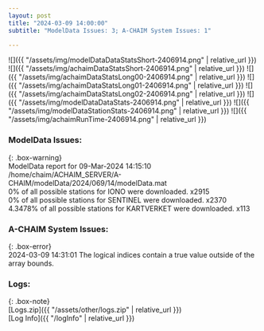 ```yaml
---
layout: post
title: "2024-03-09 14:00:00"
subtitle: "ModelData Issues: 3; A-CHAIM System Issues: 1"

---
```


![]({{ "/assets/img/modelDataDataStatsShort-2406914.png" | relative_url }})
![]({{ "/assets/img/achaimDataStatsShort-2406914.png" | relative_url }})
![]({{ "/assets/img/achaimDataStatsLong00-2406914.png" | relative_url }})
![]({{ "/assets/img/achaimDataStatsLong01-2406914.png" | relative_url }})
![]({{ "/assets/img/achaimDataStatsLong02-2406914.png" | relative_url }})
![]({{ "/assets/img/modelDataDataStats-2406914.png" | relative_url }})
![]({{ "/assets/img/modelDataStationStats-2406914.png" | relative_url }})
![]({{ "/assets/img/achaimRunTime-2406914.png" | relative_url }})


### ModelData Issues:  
  
{: .box-warning}  
 ModelData report for 09-Mar-2024 14:15:10   
 /home/chaim/ACHAIM_SERVER/A-CHAIM/modelData/2024/069/14/modelData.mat   
 0% of all possible stations for IONO were downloaded. x2915   
 0% of all possible stations for SENTINEL were downloaded. x2370   
 4.3478% of all possible stations for KARTVERKET were downloaded. x113   
  
### A-CHAIM System Issues:  
  
{: .box-error}  
2024-03-09 14:31:01 The logical indices contain a true value outside of the array bounds.  

### Logs:  
  
{: .box-note}  
[Logs.zip]({{ "/assets/other/logs.zip" | relative_url }})  
[Log Info]({{ "/logInfo" | relative_url }})  

